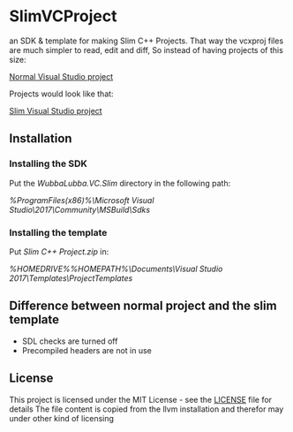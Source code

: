 # SlimVCProject
an SDK &amp; template for making Slim C++ Projects.
That way the vcxproj files are much simpler to read, edit and diff, So instead of having projects of this size:

[Normal Visual Studio project](ReadmeFiles/NormalVsProject.png?raw=true)

Projects would look like that:

[Slim Visual Studio project](ReadmeFiles/SlimVsProject.png?raw=true)

## Installation

### Installing the SDK
Put the *WubbaLubba.VC.Slim* directory in the following path:

*%ProgramFiles(x86)%\Microsoft Visual Studio\2017\Community\MSBuild\Sdks*

### Installing the template
Put *Slim C++ Project.zip* in:

*%HOMEDRIVE%%HOMEPATH%\Documents\Visual Studio 2017\Templates\ProjectTemplates*

## Difference between normal project and the slim template
* SDL checks are turned off
* Precompiled headers are not in use

## License
This project is licensed under the MIT License - see the [LICENSE](LICENSE) file for details
The file content is copied from the llvm installation and therefor may under other kind of licensing 
